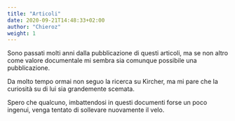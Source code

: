 ```yaml
---
title: "Articoli"
date: 2020-09-21T14:48:33+02:00
author: "Chieroz"
weight: 1
---
```


Sono passati molti anni dalla pubblicazione di questi articoli, ma se non altro come valore documentale mi sembra sia comunque possibile una pubblicazione.

Da molto tempo ormai non seguo la ricerca su Kircher, ma mi pare che la curiosità su di lui sia grandemente scemata.

Spero che qualcuno, imbattendosi in questi documenti forse un poco ingenui, venga tentato di sollevare nuovamente il velo.
